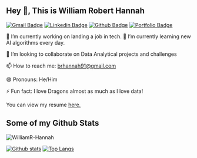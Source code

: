## Hey 👋, This is William Robert Hannah
[![Gmail Badge](https://img.shields.io/badge/-brhannah91@gmail.com-c14438?style=flat&logo=Gmail&logoColor=white&link=mailto:brhannah91@gmail.com)](mailto:brhannah91@gmail.com) 
[![Linkedin Badge](https://img.shields.io/badge/-WilliamR-Hannah-0072b1?style=flat&logo=Linkedin&logoColor=white&link=https://www.linkedin.com/in/WilliamR-Hannah/)](https://www.linkedin.com/in/WilliamR-Hannah/) [![Github Badge](https://img.shields.io/badge/-WilliamR-Hannah-grey?style=flat&logo=github&logoColor=white&link=https://github.com/WilliamR-Hannah/)](https://www.github.com/WilliamR-Hannah/) [![Portfolio Badge](https://img.shields.io/badge/portfolio-web-blue?style=flat&link=https://github.com/William-R-Hannah/)](https://github.com/William-R-Hannah/) <p align='left'>🔭 I’m currently working on landing a job in tech.
🌱 I’m currently learning new AI algorithms every day.

👯 I’m looking to collaborate on Data Analytical projects and challenges

📫 How to reach me: brhannah91@gmail.com

😄 Pronouns: He/Him

⚡ Fun fact: I love Dragons almost as much as I love data!</p><p align='left'> You can view my resume <a href='https://docs.google.com/document/d/1MFeBM-UrTA8EBjCBaltAQMLagczZFB6MD-yd3-zfI8c/edit?tab=t.0 ' target=_blank><u>here</u>.</a></p>
## Some of my Github Stats
<p align=left> <img src=https://komarev.com/ghpvc/?username=WilliamR-Hannah alt=WilliamR-Hannah /> </p>

[![Github stats](https://github-readme-stats.vercel.app/api?username=William-R-Hannah&show_icons=true&include_all_commits=true)](https://github.com/WilliamR-Hannah/github-readme-stats)
[![Top Langs](https://github-readme-stats.vercel.app/api/top-langs/?username=William-R-Hannah&layout=compact)](https://github.com/WilliamR-Hannah/github-readme-stats)

